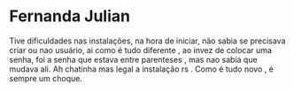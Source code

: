 # Fernanda Julian 

Tive dificuldades nas instalações, na hora de iniciar, não sabia se precisava criar ou nao usuário, ai como é tudo diferente , ao invez de colocar uma senha, foi a senha que estava entre parenteses , mas nao sabia que mudava ali. Ah chatinha mas legal a instalação rs .
Como é tudo novo , é sempre um choque.